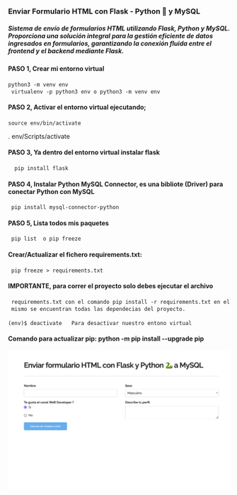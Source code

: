### Enviar Formulario HTML con Flask - Python 🐍 y MySQL

##### Sistema de envío de formularios HTML utilizando Flask, Python y MySQL. Proporciona una solución integral para la gestión eficiente de datos ingresados en formularios, garantizando la conexión fluida entre el frontend y el backend mediante Flask.

#### PASO 1, Crear mi entorno virtual
	python3 -m venv env
	 virtualenv -p python3 env o python3 -m venv env

#### PASO 2, Activar el entorno virtual ejecutando;
	source env/bin/activate	 
  . env/Scripts/activate  
 
#### PASO 3, Ya dentro del entorno virtual instalar flask
	  pip install flask

#### PASO 4, Instalar Python MySQL Connector, es una bibliote (Driver) para conectar Python con MySQL
	 pip install mysql-connector-python

#### PASO 5, Lista todos mis paquetes
	 pip list  o pip freeze

#### Crear/Actualizar el fichero requirements.txt:
	 pip freeze > requirements.txt

#### IMPORTANTE, para correr el proyecto solo debes ejecutar el archivo
	 requirements.txt con el comando pip install -r requirements.txt en el 
	 mismo se encuentran todas las dependecias del proyecto.

	(env)$ deactivate   Para desactivar nuestro entono virtual
 
#### Comando para actualizar pip: python -m pip install --upgrade pip

![](https://raw.githubusercontent.com/urian121/imagenes-proyectos-github/master/enviar-formulario-con-python-y-flask.png)

